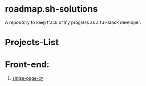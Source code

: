 # roadmap.sh-solutions
A repository to keep track of my progress as a full-stack developer.
# Projects-List
# Front-end:
1. [single-page-cv](https://roadmap.sh/projects/single-page-cv)

